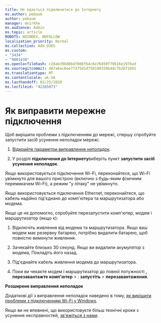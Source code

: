 ```yaml
---
title: Не вдається підключитися до Інтернету
ms.author: pebaum
author: pebaum
manager: mnirkhe
ms.audience: Admin
ms.topic: article
ROBOTS: NOINDEX, NOFOLLOW
localization_priority: Normal
ms.collection: Adm_O365
ms.custom:
- "3434"
- "9001438"
ms.openlocfilehash: c28ab39b88b4f088fb4c6e76450f79b16e1976ad
ms.sourcegitcommit: d87a6ac6ee77375d1d750100359b4dc7b2871691
ms.translationtype: MT
ms.contentlocale: uk-UA
ms.lasthandoff: 02/25/2020
ms.locfileid: "42265073"
---
```

# <a name="fix-network-connection"></a>Як виправити мережне підключення

Щоб вирішити проблеми з підключенням до мережі, спершу спробуйте запустити засіб усунення неполадок мережі. 

1. [Відкрийте параметри виправлення неполадок](ms-settings:troubleshoot).

2. У розділі **підключення до Інтернету**виберіть пункт **запустити засіб усунення неполадок**.

Якщо використовується підключення Wi-Fi, переконайтеся, що Wi-Fi увімкнуто для вашого пристрою (включно з будь-яким фізичним перемикачем Wi-Fi), а режим "у літаку" не увімкнуто.

Якщо використовується підключення Ethernet, переконайтеся, що кабель надійно під'єднано до комп'ютера та маршрутизатора або модема.

Якщо це не допомогло, спробуйте перезапустити комп'ютер, модем і маршрутизатор (якщо є):

1. Відключіть живлення від модема та маршрутизатора. Якщо ваш модем має резервну батарею, потрібно видалити батарею, щоб повністю вимкнути живлення.

2. Зачекайте близько 30 секунд. Якщо ви видалили акумулятор з модема, Покладіть його назад.

3. Під'єднайте кабель живлення модема до маршрутизатора.

4. Поки ви чекаєте модем і маршрутизатор до повної потужності **, перезавантажте комп'ютер** > : **запустіть** > **перезавантаження**.

**Розширене виправлення неполадок**

Додаткові дії з виправлення неполадок наведено в тому, [як вирішити проблеми з підключенням Wi-Fi у Windows](https://support.microsoft.com/help/10741?ocid=SMC10741%2F). 

Якщо ви не впевнені, що використовуєте більш технічні кроки з усунення несправностей, [зв'яжіться з нами](https://support.microsoft.com/contactus).
